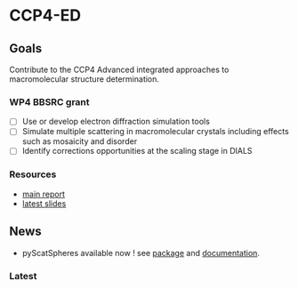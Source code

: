 # CCP4-ED

## Goals
Contribute to the CCP4 Advanced integrated approaches to macromolecular structure determination.

### WP4 BBSRC grant
- [ ] Use or develop electron diffraction simulation tools
- [ ] Simulate multiple scattering in macromolecular crystals including effects such as mosaicity and disorder
- [ ] Identify corrections opportunities at the scaling stage in DIALS

### Resources
- [main report](/documents/report/report.pdf)
- [latest slides](/documents/2021-01-13.pdf)

<!-- - [jupyter notebook examples](http://127.0.0.1:8888/?token=c040d8214898e2df5c3dea81253397716cf3fe744e544540) -->
<!-- A few available examples to run :
- nearBragg :
- multislice : -->

## News
- pyScatSpheres available now ! see [package](https://pypi.org/project/pyScatSpheres/) and [documentation](https://pyscatspheres.readthedocs.io/en/latest/).

### Latest
